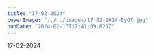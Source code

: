 ```yaml
---
title: "17-02-2024"
coverImage: "../../images/17-02-2024-EyOT.jpg"
pubDate: "2024-02-17T17:41:09.829Z"
---
```


17-02-2024
